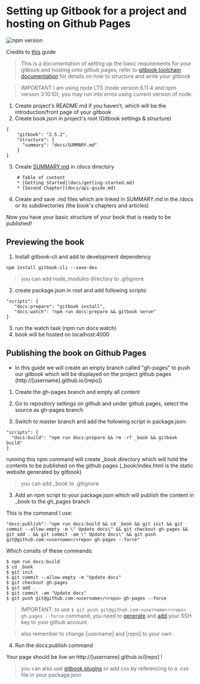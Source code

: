# Setting up Gitbook for a project and hosting on Github Pages

![npm version](https://img.shields.io/badge/npm-v3.10.10-blue.svg)

Credits to [this](https://medium.com/@gpbl/how-to-use-gitbook-to-publish-docs-for-your-open-source-npm-packages-465dd8d5bfba) guide
> This is a documentation of setting up the basic requirements for your gitbook and hosting onto github pages, refer to [gitbook toolchain documentation](https://toolchain.gitbook.com/) for details on how to structure and write your gitbook

> *IMPORTANT* I am using node LTS (node version 6.11.4 and npm version 3.10.10), you may run into erros using current version of node.

1. Create project's README.md if you haven't, which will be the introduction/front page of your gitbook
2. Create book.json in project's root  (Gitbook settings & structure)
```
{ 
    "gitbook": "2.5.2",
    "structure": { 
      "summary": "docs/SUMMARY.md" 
    } 
}
```
3. Create [SUMMARY.md](https://toolchain.gitbook.com/pages.html) in /docs directory
```
    # Table of content 
    * [Getting Started](docs/getting-started.md)
    * [Second Chapter](docs/api-guide.md)
```
4. Create and save .md files which are linked in SUMMARY.md in the /docs or its subdirectories (the book's chapters and articles)

Now you have your basic structure of your book that is ready to be published!

## Previewing the book
1. Install gitbook-cli and add to development dependency
```
npm install gitbook-cli --save-dev
```

> you can add node_modules directory to .gitignore

2. create package.json in root and add following scripts:
```
"scripts": {
   "docs:prepare": "gitbook install",
   "docs:watch": "npm run docs:prepare && gitbook serve"
}
```
3. run the watch task (npm run docs:watch)
4. book will be hosted on localhost:4000

## Publishing the book on Github Pages

- In this guide we will create an empty branch called "gh-pages" to push our gitbook which will be displayed on the project github pages (http://[username].github.io/[repo])

1. Create the gh-pages branch and empty all content

2. Go to repository settings on github and under github pages, select the source as gh-pages branch 

2. Switch to master branch and add the following script in package.json:
```
"scripts": {
  "docs:build": "npm run docs:prepare && rm -rf _book && gitbook build"
}
```

running this npm command will create _book directory which will hold the contents to be published on the github pages (_book/index.html is the static website generated by gitbook) 

> you can add _book to .gitignore

3. Add an npm script to your package.json which will publish the content in _book to the gh_pages branch

This is the command I use:
```
"docs:publish": "npm run docs:build && cd _book && git init && git commit --allow-empty -m \" Update docs\" && git checkout gh-pages && git add . && git commit -am \" Update docs\" && git push git@github.com:<username>/<repo> gh-pages --force"
```
Which consits of these commands:
```
$ npm run docs:build
$ cd _book
$ git init
$ git commit --allow-empty -m "Update docs"
$ git checkout gh-pages
$ git add .
$ git commit -am "Update docs"
$ git push git@github.com:<username>/<repo> gh-pages --force
```
> IMPORTANT: to use `$ git push git@github.com:<username>/<repo> gh-pages --force` command, you need to [generate](https://help.github.com/articles/generating-a-new-ssh-key-and-adding-it-to-the-ssh-agent/)  and [add](https://help.github.com/articles/adding-a-new-ssh-key-to-your-github-account/) your SSH key to your github account

> also remember to change [username] and [repo] to your own

4. Run the docs:publish command

Your page should be live on http://[username].github.io/[repo] !

> you can also use [gitbook plugins](https://plugins.gitbook.com/) or add css by referencing to a .css file in your package.json



